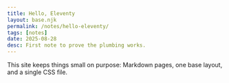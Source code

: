 ```yaml
---
title: Hello, Eleventy
layout: base.njk
permalink: /notes/hello-eleventy/
tags: [notes]
date: 2025-08-28
desc: First note to prove the plumbing works.
---
```


This site keeps things small on purpose: Markdown pages, one base layout, and a single CSS file.
